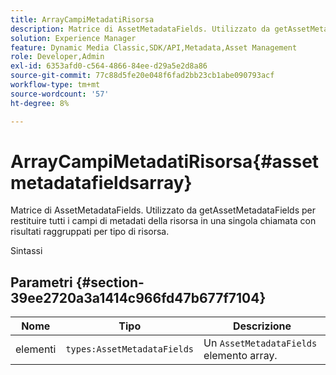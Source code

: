 ```yaml
---
title: ArrayCampiMetadatiRisorsa
description: Matrice di AssetMetadataFields. Utilizzato da getAssetMetadataFields per restituire tutti i campi di metadati della risorsa in una singola chiamata con risultati raggruppati per tipo di risorsa.
solution: Experience Manager
feature: Dynamic Media Classic,SDK/API,Metadata,Asset Management
role: Developer,Admin
exl-id: 6353afd0-c564-4866-84ee-d29a5e2d8a86
source-git-commit: 77c88d5fe20e048f6fad2bb23cb1abe090793acf
workflow-type: tm+mt
source-wordcount: '57'
ht-degree: 8%

---
```


# ArrayCampiMetadatiRisorsa{#assetmetadatafieldsarray}

Matrice di AssetMetadataFields. Utilizzato da getAssetMetadataFields per restituire tutti i campi di metadati della risorsa in una singola chiamata con risultati raggruppati per tipo di risorsa.

Sintassi

## Parametri {#section-39ee2720a3a1414c966fd47b677f7104}

| Nome | Tipo | Descrizione |
|---|---|---|
| elementi | `types:AssetMetadataFields` | Un `AssetMetadataFields` elemento array. |
